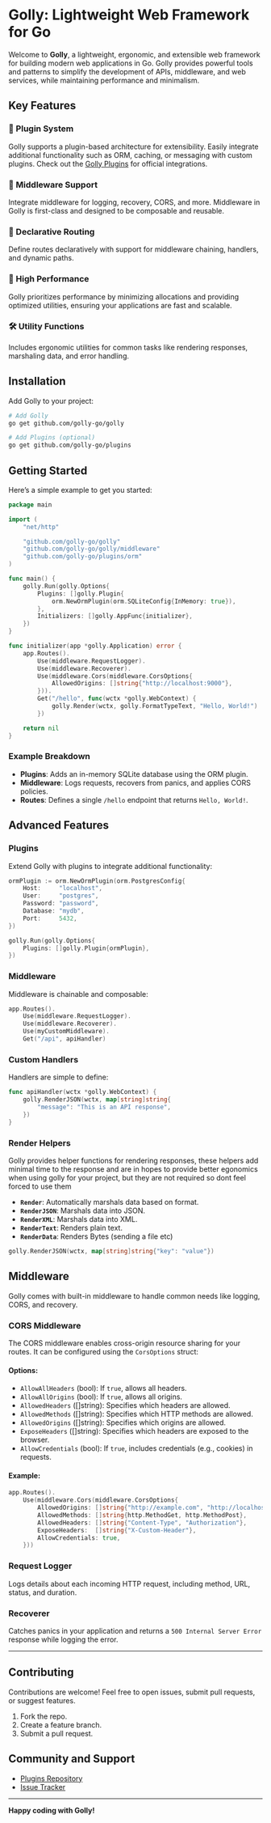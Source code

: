 # Golly: Lightweight Web Framework for Go

Welcome to **Golly**, a lightweight, ergonomic, and extensible web framework for building modern web applications in Go. Golly provides powerful tools and patterns to simplify the development of APIs, middleware, and web services, while maintaining performance and minimalism.

## Key Features

### 🔌 Plugin System
Golly supports a plugin-based architecture for extensibility. Easily integrate additional functionality such as ORM, caching, or messaging with custom plugins. Check out the [Golly Plugins](https://github.com/golly-go/plugins) for official integrations.

### 🧰 Middleware Support
Integrate middleware for logging, recovery, CORS, and more. Middleware in Golly is first-class and designed to be composable and reusable.

### 📜 Declarative Routing
Define routes declaratively with support for middleware chaining, handlers, and dynamic paths.

### 🚀 High Performance
Golly prioritizes performance by minimizing allocations and providing optimized utilities, ensuring your applications are fast and scalable.

### 🛠 Utility Functions
Includes ergonomic utilities for common tasks like rendering responses, marshaling data, and error handling.

## Installation

Add Golly to your project:

```bash
# Add Golly
go get github.com/golly-go/golly

# Add Plugins (optional)
go get github.com/golly-go/plugins
```

## Getting Started

Here’s a simple example to get you started:

```go
package main

import (
	"net/http"

	"github.com/golly-go/golly"
	"github.com/golly-go/golly/middleware"
	"github.com/golly-go/plugins/orm"
)

func main() {
	golly.Run(golly.Options{
		Plugins: []golly.Plugin{
			orm.NewOrmPlugin(orm.SQLiteConfig{InMemory: true}),
		},
		Initializers: []golly.AppFunc{initializer},
	})
}

func initializer(app *golly.Application) error {
	app.Routes().
		Use(middleware.RequestLogger).
		Use(middleware.Recoverer).
		Use(middleware.Cors(middleware.CorsOptions{
			AllowedOrigins: []string{"http://localhost:9000"},
		})).
		Get("/hello", func(wctx *golly.WebContext) {
			golly.Render(wctx, golly.FormatTypeText, "Hello, World!")
		})

	return nil
}
```

### Example Breakdown
- **Plugins**: Adds an in-memory SQLite database using the ORM plugin.
- **Middleware**: Logs requests, recovers from panics, and applies CORS policies.
- **Routes**: Defines a single `/hello` endpoint that returns `Hello, World!`.

## Advanced Features

### Plugins
Extend Golly with plugins to integrate additional functionality:

```go
ormPlugin := orm.NewOrmPlugin(orm.PostgresConfig{
	Host:     "localhost",
	User:     "postgres",
	Password: "password",
	Database: "mydb",
	Port:     5432,
})

golly.Run(golly.Options{
	Plugins: []golly.Plugin{ormPlugin},
})
```

### Middleware
Middleware is chainable and composable:

```go
app.Routes().
	Use(middleware.RequestLogger).
	Use(middleware.Recoverer).
	Use(myCustomMiddleware).
	Get("/api", apiHandler)
```

### Custom Handlers
Handlers are simple to define:

```go
func apiHandler(wctx *golly.WebContext) {
	golly.RenderJSON(wctx, map[string]string{
		"message": "This is an API response",
	})
}
```

### Render Helpers
Golly provides helper functions for rendering responses, these helpers add minimal time to the response and are in hopes to provide better egonomics when using 
golly for your project, but they are not required so dont feel forced to use them

- **`Render`**: Automatically marshals data based on format.
- **`RenderJSON`**: Marshals data into JSON.
- **`RenderXML`**: Marshals data into XML.
- **`RenderText`**: Renders plain text.
- **`RenderData`**: Renders Bytes (sending a file etc)

```go
golly.RenderJSON(wctx, map[string]string{"key": "value"})
```

## Middleware

Golly comes with built-in middleware to handle common needs like logging, CORS, and recovery.

### CORS Middleware

The CORS middleware enables cross-origin resource sharing for your routes. It can be configured using the `CorsOptions` struct:

#### Options:

- `AllowAllHeaders` (bool): If `true`, allows all headers.
- `AllowAllOrigins` (bool): If `true`, allows all origins.
- `AllowedHeaders` ([]string): Specifies which headers are allowed.
- `AllowedMethods` ([]string): Specifies which HTTP methods are allowed.
- `AllowedOrigins` ([]string): Specifies which origins are allowed.
- `ExposeHeaders` ([]string): Specifies which headers are exposed to the browser.
- `AllowCredentials` (bool): If `true`, includes credentials (e.g., cookies) in requests.

#### Example:

```go
app.Routes().
	Use(middleware.Cors(middleware.CorsOptions{
		AllowedOrigins: []string{"http://example.com", "http://localhost:9000"},
		AllowedMethods: []string{http.MethodGet, http.MethodPost},
		AllowedHeaders: []string{"Content-Type", "Authorization"},
		ExposeHeaders:  []string{"X-Custom-Header"},
		AllowCredentials: true,
	}))
```

### Request Logger

Logs details about each incoming HTTP request, including method, URL, status, and duration.

### Recoverer

Catches panics in your application and returns a `500 Internal Server Error` response while logging the error.

---

## Contributing

Contributions are welcome! Feel free to open issues, submit pull requests, or suggest features.

1. Fork the repo.
2. Create a feature branch.
3. Submit a pull request.

## Community and Support

- [Plugins Repository](https://github.com/golly-go/plugins)
- [Issue Tracker](https://github.com/golly-go/golly/issues)

---

**Happy coding with Golly!**

